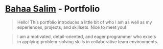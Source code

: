 # [Bahaa Salim](https://bahaa-salim.github.io) - Portfolio
> Hello! This portfolio introduces a little bit of who I am as well as my experiences, projects, and skillsets. Nice to meet you!

> I am a motivated, detail-oriented, and eager programmer who excels in applying problem-solving skills in collaborative team environments.
